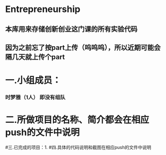 # Entrepreneurship
## 本库用来存储创新创业这门课的所有实验代码
## 因为之前忘了按part上传（呜呜呜），所以近期可能会隔几天就上传个part

# 一.小组成员：
### 时梦雅（1人）  即没有组队
# 二.所做项目的名称、简介都会在相应push的文件中说明
#三.已完成的项目：1.
#四.具体的代码说明和截图在相应push的文件中说明
